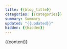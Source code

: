 ```yaml
---
title: {{blog_title}}
categories: {{categories}}
summary: Summary
updated: "{{updated}}"
hidden: {{hidden}}
---
```


{{content}}


